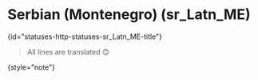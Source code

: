 # Serbian (Montenegro) (sr_Latn_ME)
{id="statuses-http-statuses-sr_Latn_ME-title"}


> All lines are translated 😊
>
{style="note"}
